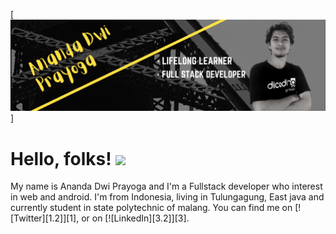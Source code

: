 [![Header](https://raw.githubusercontent.com/AnandaDwiprayoga/AnandaDwiPrayoga/master/Ananda%20dwi%20Prayoga.png "Header")]

# Hello, folks! <img src="https://raw.githubusercontent.com/MartinHeinz/MartinHeinz/master/wave.gif" width="30px">

My name is Ananda Dwi Prayoga and I'm a Fullstack developer who interest in web and android. I'm from Indonesia, living in Tulungagung, East java and currently student in state polytechnic of malang. You can find me on [![Twitter][1.2]][1],  or on [![LinkedIn][3.2]][3].
